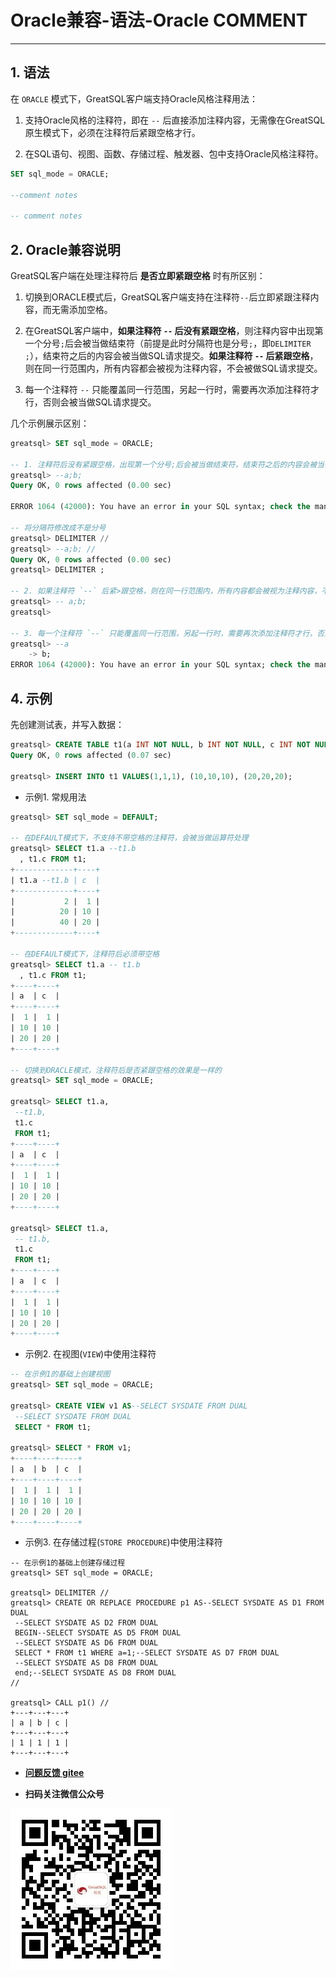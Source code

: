 # Oracle兼容-语法-Oracle COMMENT
---


## 1. 语法

在 `ORACLE` 模式下，GreatSQL客户端支持Oracle风格注释用法：

1. 支持Oracle风格的注释符，即在 `--` 后直接添加注释内容，无需像在GreatSQL原生模式下，必须在注释符后紧跟空格才行。

2. 在SQL语句、视图、函数、存储过程、触发器、包中支持Oracle风格注释符。

```sql
SET sql_mode = ORACLE;

--comment notes

-- comment notes
```

## 2. Oracle兼容说明

GreatSQL客户端在处理注释符后 **是否立即紧跟空格** 时有所区别：

1. 切换到ORACLE模式后，GreatSQL客户端支持在注释符`--`后立即紧跟注释内容，而无需添加空格。

2. 在GreatSQL客户端中，**如果注释符 `--` 后没有紧跟空格**，则注释内容中出现第一个分号`;`后会被当做结束符（前提是此时分隔符也是分号`;`，即`DELIMITER ;`），结束符之后的内容会被当做SQL请求提交。**如果注释符 `--` 后紧跟空格**，则在同一行范围内，所有内容都会被视为注释内容，不会被做SQL请求提交。

3. 每一个注释符 `--` 只能覆盖同一行范围，另起一行时，需要再次添加注释符才行，否则会被当做SQL请求提交。

几个示例展示区别：

```sql
greatsql> SET sql_mode = ORACLE;

-- 1. 注释符后没有紧跟空格，出现第一个分号;后会被当做结束符，结束符之后的内容会被当做SQL请求提交。
greatsql> --a;b;
Query OK, 0 rows affected (0.00 sec)

ERROR 1064 (42000): You have an error in your SQL syntax; check the manual that corresponds to your MySQL server version for the right syntax to use near 'b' at line 1

-- 将分隔符修改成不是分号
greatsql> DELIMITER //
greatsql> --a;b; //
Query OK, 0 rows affected (0.00 sec)
greatsql> DELIMITER ;

-- 2. 如果注释符 `--` 后紧>跟空格，则在同一行范围内，所有内容都会被视为注释内容，不会被做SQL请求提交。
greatsql> -- a;b;
greatsql>

-- 3. 每一个注释符 `--` 只能覆盖同一行范围，另起一行时，需要再次添加注释符才行，否则会被当做SQL请求提交。
greatsql> --a
    -> b;
ERROR 1064 (42000): You have an error in your SQL syntax; check the manual that corresponds to your MySQL server version for the right syntax to use near 'b' at line 2
```

## 4. 示例

先创建测试表，并写入数据：

```sql
greatsql> CREATE TABLE t1(a INT NOT NULL, b INT NOT NULL, c INT NOT NULL);
Query OK, 0 rows affected (0.07 sec)

greatsql> INSERT INTO t1 VALUES(1,1,1), (10,10,10), (20,20,20);
```

- 示例1. 常规用法

```sql
greatsql> SET sql_mode = DEFAULT;

-- 在DEFAULT模式下，不支持不带空格的注释符，会被当做运算符处理
greatsql> SELECT t1.a --t1.b
  , t1.c FROM t1;
+-------------+----+
| t1.a --t1.b | c  |
+-------------+----+
|           2 |  1 |
|          20 | 10 |
|          40 | 20 |
+-------------+----+

-- 在DEFAULT模式下，注释符后必须带空格
greatsql> SELECT t1.a -- t1.b
  , t1.c FROM t1;
+----+----+
| a  | c  |
+----+----+
|  1 |  1 |
| 10 | 10 |
| 20 | 20 |
+----+----+

-- 切换到ORACLE模式，注释符后是否紧跟空格的效果是一样的
greatsql> SET sql_mode = ORACLE;

greatsql> SELECT t1.a,
 --t1.b,
 t1.c
 FROM t1;
+----+----+
| a  | c  |
+----+----+
|  1 |  1 |
| 10 | 10 |
| 20 | 20 |
+----+----+

greatsql> SELECT t1.a,
 -- t1.b,
 t1.c
 FROM t1;
+----+----+
| a  | c  |
+----+----+
|  1 |  1 |
| 10 | 10 |
| 20 | 20 |
+----+----+
```

- 示例2. 在视图(`VIEW`)中使用注释符

```sql
-- 在示例1的基础上创建视图
greatsql> SET sql_mode = ORACLE;

greatsql> CREATE VIEW v1 AS--SELECT SYSDATE FROM DUAL
 --SELECT SYSDATE FROM DUAL
 SELECT * FROM t1;

greatsql> SELECT * FROM v1;
+----+----+----+
| a  | b  | c  |
+----+----+----+
|  1 |  1 |  1 |
| 10 | 10 | 10 |
| 20 | 20 | 20 |
+----+----+----+
```

- 示例3. 在存储过程(`STORE PROCEDURE`)中使用注释符

```
-- 在示例1的基础上创建存储过程
greatsql> SET sql_mode = ORACLE;

greatsql> DELIMITER //
greatsql> CREATE OR REPLACE PROCEDURE p1 AS--SELECT SYSDATE AS D1 FROM DUAL
 --SELECT SYSDATE AS D2 FROM DUAL
 BEGIN--SELECT SYSDATE AS D5 FROM DUAL
 --SELECT SYSDATE AS D6 FROM DUAL
 SELECT * FROM t1 WHERE a=1;--SELECT SYSDATE AS D7 FROM DUAL
 --SELECT SYSDATE AS D8 FROM DUAL
 end;--SELECT SYSDATE AS D8 FROM DUAL
//

greatsql> CALL p1() //
+---+---+---+
| a | b | c |
+---+---+---+
| 1 | 1 | 1 |
+---+---+---+
```


- **[问题反馈 gitee](https://gitee.com/GreatSQL/GreatSQL-Manual/issues)**

- **扫码关注微信公众号**

![greatsql-wx](../../greatsql-wx.jpg)
